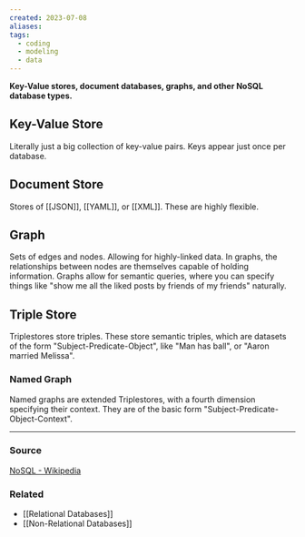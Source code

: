 ```yaml
---
created: 2023-07-08
aliases: 
tags:
  - coding
  - modeling
  - data
---
```

**Key-Value stores, document databases, graphs, and other NoSQL database types.**

## Key-Value Store

Literally just a big collection of key-value pairs. Keys appear just once per database.

## Document Store

Stores of [[JSON]], [[YAML]], or [[XML]]. These are highly flexible.

## Graph

Sets of edges and nodes. Allowing for highly-linked data. In graphs, the relationships between nodes are themselves capable of holding information. Graphs allow for semantic queries, where you can specify things like "show me all the liked posts by friends of my friends" naturally.

## Triple Store

Triplestores store triples. These store semantic triples, which are datasets of the form "Subject-Predicate-Object", like "Man has ball", or "Aaron married Melissa". 

### Named Graph

Named graphs are extended Triplestores, with a fourth dimension specifying their context. They are of the basic form "Subject-Predicate-Object-Context". 

---

### Source

[NoSQL - Wikipedia](https://en.wikipedia.org/wiki/NoSQL)

### Related
- [[Relational Databases]] 
- [[Non-Relational Databases]]